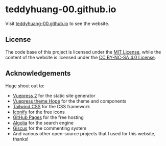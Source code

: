 # teddyhuang-00.github.io

Visit [teddyhuang-00.github.io](https://teddyhuang-00.github.io) to see the website.

## License

The code base of this project is licensed under the [MIT License](LICENSE), while the content of the website is licensed under the [CC BY-NC-SA 4.0 License](https://creativecommons.org/licenses/by-nc-sa/4.0/).

## Acknowledgements

Huge shout out to:

- [Vuepress 2](https://v2.vuepress.vuejs.org/) for the static site generator
- [Vuepress theme Hope](https://theme-hope.vuejs.press/) for the theme and components
- [Tailwind CSS](https://tailwindcss.com/) for the CSS framework
- [Iconify](https://iconify.design/) for the free icons
- [GitHub Pages](https://pages.github.com/) for the free hosting
- [Algolia](https://www.algolia.com/) for the search engine
- [Giscus](https://giscus.app/) for the commenting system
- And various other open-source projects that I used for this website, thanks!
